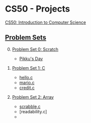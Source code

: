# CS50 - Projects
[CS50: Introduction to Computer Science](https://cs50.harvard.edu/x/2024/)

## [Problem Sets](https://cs50.harvard.edu/x/2024/psets/)

0. [Problem Set 0: Scratch](https://cs50.harvard.edu/x/2024/psets/0/)
   
     - [Pikku's Day](https://scratch.mit.edu/projects/1103496517/)

1. [Problem Set 1: C](https://cs50.harvard.edu/x/2024/psets/1/)

     - [hello.c](P1/hello.c)
     - [mario.c](P1/mario.c)
     - [credit.c](P1/credit.c)

2. [Problem Set 2: Array](https://cs50.harvard.edu/x/2024/psets/2/)

      - [scrabble,c](scrabble.c)
      - [readability.c]
      - 
